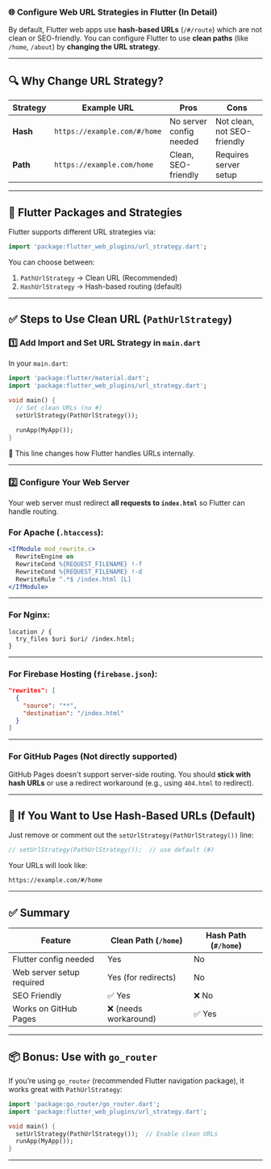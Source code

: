 ### 🌐 Configure Web URL Strategies in Flutter (In Detail)

By default, Flutter web apps use **hash-based URLs** (`/#/route`) which are not clean or SEO-friendly. You can configure Flutter to use **clean paths** (like `/home`, `/about`) by **changing the URL strategy**.

---

## 🔍 Why Change URL Strategy?

| Strategy | Example URL                  | Pros                    | Cons                        |
| -------- | ---------------------------- | ----------------------- | --------------------------- |
| **Hash** | `https://example.com/#/home` | No server config needed | Not clean, not SEO-friendly |
| **Path** | `https://example.com/home`   | Clean, SEO-friendly     | Requires server setup       |

---

## 🧩 Flutter Packages and Strategies

Flutter supports different URL strategies via:

```dart
import 'package:flutter_web_plugins/url_strategy.dart';
```

You can choose between:

1. `PathUrlStrategy` → Clean URL (Recommended)
2. `HashUrlStrategy` → Hash-based routing (default)

---

## ✅ Steps to Use Clean URL (`PathUrlStrategy`)

### 1️⃣ Add Import and Set URL Strategy in `main.dart`

In your `main.dart`:

```dart
import 'package:flutter/material.dart';
import 'package:flutter_web_plugins/url_strategy.dart';

void main() {
  // Set clean URLs (no #)
  setUrlStrategy(PathUrlStrategy());

  runApp(MyApp());
}
```

📝 This line changes how Flutter handles URLs internally.

---

### 2️⃣ Configure Your Web Server

Your web server must redirect **all requests to `index.html`** so Flutter can handle routing.

### For **Apache** (`.htaccess`):

```apache
<IfModule mod_rewrite.c>
  RewriteEngine on
  RewriteCond %{REQUEST_FILENAME} !-f
  RewriteCond %{REQUEST_FILENAME} !-d
  RewriteRule ^.*$ /index.html [L]
</IfModule>
```

---

### For **Nginx**:

```nginx
location / {
  try_files $uri $uri/ /index.html;
}
```

---

### For **Firebase Hosting** (`firebase.json`):

```json
"rewrites": [
  {
    "source": "**",
    "destination": "/index.html"
  }
]
```

---

### For **GitHub Pages** (Not directly supported)

GitHub Pages doesn't support server-side routing. You should **stick with hash URLs** or use a redirect workaround (e.g., using `404.html` to redirect).

---

## 🚧 If You Want to Use Hash-Based URLs (Default)

Just remove or comment out the `setUrlStrategy(PathUrlStrategy())` line:

```dart
// setUrlStrategy(PathUrlStrategy());  // use default (#)
```

Your URLs will look like:

```
https://example.com/#/home
```

---

## ✅ Summary

| Feature                   | Clean Path (`/home`) | Hash Path (`#/home`) |
| ------------------------- | -------------------- | -------------------- |
| Flutter config needed     | Yes                  | No                   |
| Web server setup required | Yes (for redirects)  | No                   |
| SEO Friendly              | ✅ Yes                | ❌ No                 |
| Works on GitHub Pages     | ❌ (needs workaround) | ✅ Yes                |

---

## 📦 Bonus: Use with `go_router`

If you’re using `go_router` (recommended Flutter navigation package), it works great with `PathUrlStrategy`:

```dart
import 'package:go_router/go_router.dart';
import 'package:flutter_web_plugins/url_strategy.dart';

void main() {
  setUrlStrategy(PathUrlStrategy());  // Enable clean URLs
  runApp(MyApp());
}
```

---

